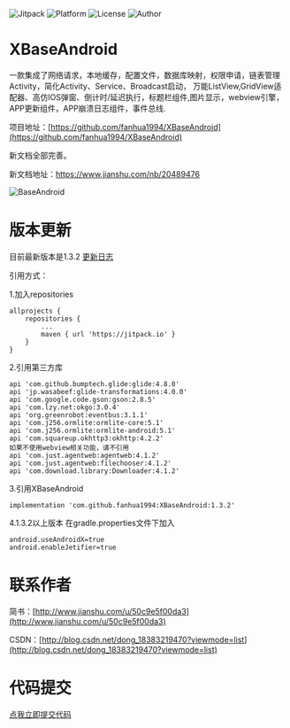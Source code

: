 ![Jitpack](https://jitpack.io/v/fanhua1994/XBaseAndroid.svg)
![Platform](https://img.shields.io/badge/Platform-Android-ff69b4.svg)
![License](https://img.shields.io/github/license/alibaba/dubbo.svg)
![Author](https://img.shields.io/badge/Author-%E7%B9%81%E5%8D%8E-blue.svg)

# XBaseAndroid
一款集成了网络请求，本地缓存，配置文件，数据库映射，权限申请，链表管理Activity，简化Activity、Service、Broadcast启动，
万能ListView,GridView适配器、高仿IOS弹窗、倒计时/延迟执行，标题栏组件,图片显示，webview引擎，APP更新组件，APP崩溃日志组件，事件总线.


项目地址：[https://github.com/fanhua1994/XBaseAndroid](https://github.com/fanhua1994/XBaseAndroid)


新文档全部完善。

新文档地址：https://www.jianshu.com/nb/20489476

![BaseAndroid](https://github.com/fanhua1994/BaseAndroid/blob/master/image/logo.png?raw=true)

# 版本更新
目前最新版本是1.3.2
[更新日志](https://github.com/fanhua1994/XBaseAndroid/blob/master/LOG.md)

引用方式：

1.加入repositories
```
allprojects {
    repositories {
        ...
        maven { url 'https://jitpack.io' }
    }
}
```
2.引用第三方库
```
api 'com.github.bumptech.glide:glide:4.8.0'
api 'jp.wasabeef:glide-transformations:4.0.0'
api 'com.google.code.gson:gson:2.8.5'
api 'com.lzy.net:okgo:3.0.4'
api 'org.greenrobot:eventbus:3.1.1'
api 'com.j256.ormlite:ormlite-core:5.1'
api 'com.j256.ormlite:ormlite-android:5.1'
api 'com.squareup.okhttp3:okhttp:4.2.2'
如果不使用webview相关功能，请不引用
api 'com.just.agentweb:agentweb:4.1.2'
api 'com.just.agentweb:filechooser:4.1.2'
api 'com.download.library:Downloader:4.1.2'
```
3.引用XBaseAndroid
```
implementation 'com.github.fanhua1994:XBaseAndroid:1.3.2'
```

4.1.3.2以上版本
在gradle.properties文件下加入
```
android.useAndroidX=true
android.enableJetifier=true
```

# 联系作者
简书：[http://www.jianshu.com/u/50c9e5f00da3](http://www.jianshu.com/u/50c9e5f00da3)

CSDN：[http://blog.csdn.net/dong_18383219470?viewmode=list](http://blog.csdn.net/dong_18383219470?viewmode=list)

# 代码提交


[点我立即提交代码](https://github.com/fanhua1994/XBaseAndroid/pulls)

```
